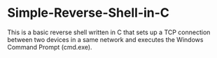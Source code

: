 # Simple-Reverse-Shell-in-C
This is a basic reverse shell written in C that sets up a TCP connection between  two devices in a same network and executes the Windows Command Prompt (cmd.exe).
